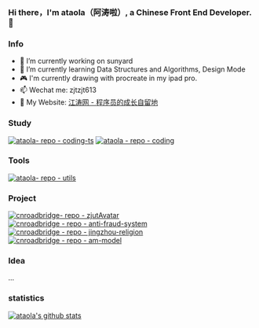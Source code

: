 ### Hi there，I'm ataola（阿涛啦）, a Chinese Front End Developer. 👋

<!--
**ataola/ataola** is a ✨ _special_ ✨ repository because its `README.md` (this file) appears on your GitHub profile.

Here are some ideas to get you started:

- 🔭 I’m currently working on ...
- 🌱 I’m currently learning ...
- 👯 I’m looking to collaborate on ...
- 🤔 I’m looking for help with ...
- 💬 Ask me about ...
- 📫 How to reach me: ...
- 😄 Pronouns: ...
- ⚡ Fun fact: ...
-->

### Info

- 🔭 I’m currently working on sunyard
- 🌱 I’m currently learning Data Structures and Algorithms, Design Mode
- 🎮 I'm currently drawing with procreate in my ipad pro.
- 📫 Wechat me: zjtzjt613
- 💬 My Website: [江涛网 - 程序员的成长自留地](https://zhengjiangtao.cn/) 

### Study

[![ataola- repo - coding-ts](https://github-readme-stats.vercel.app/api/pin/?username=ataola&repo=coding-ts)](https://github.com/ataola/coding-ts)
[![ataola - repo - coding](https://github-readme-stats.vercel.app/api/pin/?username=ataola&repo=coding)](https://github.com/ataola/coding)

### Tools

[![ataola- repo - utils](https://github-readme-stats.vercel.app/api/pin/?username=ataola&repo=utils)](https://github.com/ataola/utils)

### Project

[![cnroadbridge- repo - zjutAvatar](https://github-readme-stats.vercel.app/api/pin/?username=cnroadbridge&repo=zjutAvatar)](https://github.com/cnroadbridge/zjutAvatar)
[![cnroadbridge - repo - anti-fraud-system](https://github-readme-stats.vercel.app/api/pin/?username=cnroadbridge&repo=anti-fraud-system)](https://github.com/cnroadbridge/anti-fraud-system)
[![cnroadbridge - repo - jingzhou-religion](https://github-readme-stats.vercel.app/api/pin/?username=cnroadbridge&repo=jingzhou-religion)](https://github.com/cnroadbridge/jingzhou-religion)
[![cnroadbridge - repo - am-model](https://github-readme-stats.vercel.app/api/pin/?username=cnroadbridge&repo=am-model)](https://github.com/cnroadbridge/am-model)


### Idea

...

### statistics
<a href="https://github.com/anuraghazra/github-readme-stats" target="_blank">
<img src="https://github-readme-stats.vercel.app/api?username=ataola&show_icons=true" title="ataola's github stats" alt="ataola's github stats" />
</a>
